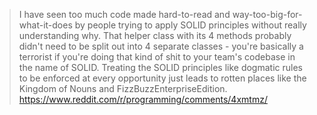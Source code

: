 > I have seen too much code made hard-to-read and way-too-big-for-what-it-does by people trying to apply SOLID principles without really understanding why. That helper class with its 4 methods probably didn't need to be split out into 4 separate classes - you're basically a terrorist if you're doing that kind of shit to your team's codebase in the name of SOLID. Treating the SOLID principles like dogmatic rules to be enforced at every opportunity just leads to rotten places like the Kingdom of Nouns and FizzBuzzEnterpriseEdition.
> https://www.reddit.com/r/programming/comments/4xmtmz/

